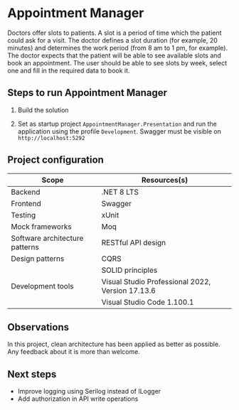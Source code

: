 # Appointment Manager
Doctors offer slots to patients. A slot is a period of time which the patient could ask
for a visit. The doctor defines a slot duration (for example, 20 minutes) and
determines the work period (from 8 am to 1 pm, for example). The doctor expects
that the patient will be able to see available slots and book an appointment.
The user should be able to see slots by week, select one and fill in the required data
to book it.

## Steps to run Appointment Manager

1. Build the solution

2. Set as startup project `AppointmentManager.Presentation` and run the application using the profile `Development`. Swagger must be visible on `http://localhost:5292`


## Project configuration

| Scope  | Resources(s)  |
|---|---|
| Backend | .NET 8 LTS  |
| Frontend  | Swagger |
| Testing  | xUnit |
| Mock frameworks  | Moq |
| Software architecture patterns | RESTful API design
| Design patterns | CQRS
| | SOLID principles
| Development tools | Visual Studio Professional 2022, Version 17.13.6
| | Visual Studio Code 1.100.1

## Observations

In this project, clean architecture has been applied as better as possible. Any feedback about it is more than welcome.

## Next steps

* Improve logging using Serilog instead of ILogger
* Add authorization in API write operations
